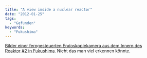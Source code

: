 ```yaml
---
title: "A view inside a nuclear reactor"
date: "2012-01-25"
tags:
  - "Gefunden"
keywords:
  - "Fukushima"
---
```


[Bilder einer ferngesteuerten Endoskopiekamera aus dem Innern des Reaktor #2 in Fukushima](https://www.youtube.com/watch?v=Y3Vdiwg6c5o). Nicht das man viel erkennen könnte.
